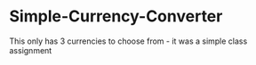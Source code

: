 # Simple-Currency-Converter
This only has 3 currencies to choose from - it was a simple class assignment
